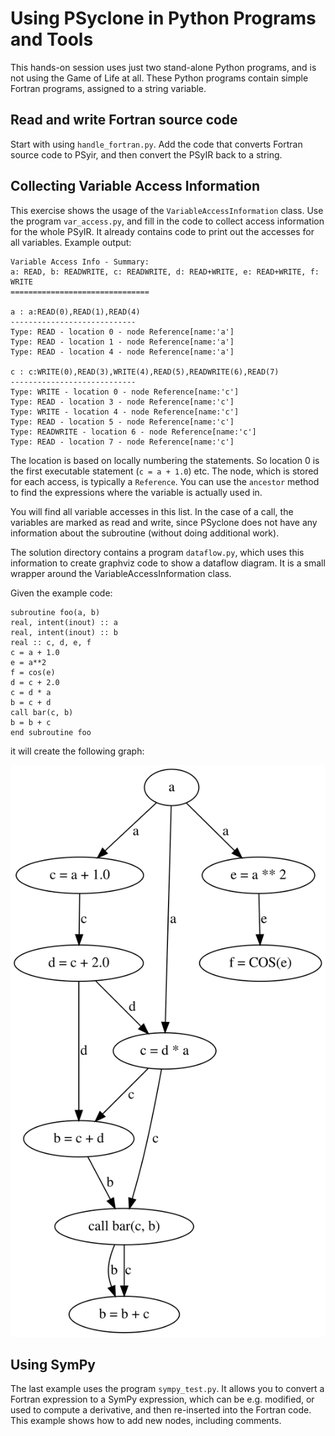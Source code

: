 # Using PSyclone in Python Programs and Tools

This hands-on session uses just two stand-alone Python programs,
and is not using the Game of Life at all. These Python programs contain
simple Fortran programs, assigned to a string variable.

## Read and write Fortran source code

Start with using ``handle_fortran.py``. Add the code that converts
Fortran source code to PSyir, and then convert the PSyIR back to
a string.

## Collecting Variable Access Information

This exercise shows the usage of the ``VariableAccessInformation`` class. Use
the program ``var_access.py``, and fill in the code to collect access information
for the whole PSyIR. It already contains code to print out the accesses for
all variables. Example output:

	Variable Access Info - Summary:
	a: READ, b: READWRITE, c: READWRITE, d: READ+WRITE, e: READ+WRITE, f: WRITE
	===============================

	a : a:READ(0),READ(1),READ(4)
	----------------------------
	Type: READ - location 0 - node Reference[name:'a']
	Type: READ - location 1 - node Reference[name:'a']
	Type: READ - location 4 - node Reference[name:'a']

	c : c:WRITE(0),READ(3),WRITE(4),READ(5),READWRITE(6),READ(7)
	----------------------------
	Type: WRITE - location 0 - node Reference[name:'c']
	Type: READ - location 3 - node Reference[name:'c']
	Type: WRITE - location 4 - node Reference[name:'c']
	Type: READ - location 5 - node Reference[name:'c']
	Type: READWRITE - location 6 - node Reference[name:'c']
	Type: READ - location 7 - node Reference[name:'c']

The location is based on locally numbering the statements. So location 0 is the first
executable statement (`c = a + 1.0`) etc. The node, which is stored for each access,
is typically a ``Reference``. You can use the ``ancestor`` method to find the
expressions where the variable is actually used in.

You will find all variable accesses in this list. In the case of a call, the
variables are marked as read and write, since PSyclone does not have any
information about the subroutine (without doing additional work).

The solution directory contains a program ``dataflow.py``, which uses this
information to create graphviz code to show a dataflow diagram. It is
a small wrapper around the VariableAccessInformation class.

Given the example code:

	subroutine foo(a, b)
	real, intent(inout) :: a
	real, intent(inout) :: b
	real :: c, d, e, f
	c = a + 1.0
	e = a**2
	f = cos(e)
	d = c + 2.0
	c = d * a
	b = c + d
	call bar(c, b)
	b = b + c
	end subroutine foo

it will create the following graph:

![Dataflow graph](dataflow.svg "Dataflow graph of the given subroutine")


## Using SymPy

The last example uses the program ``sympy_test.py``. It allows you
to convert a Fortran expression to a SymPy expression, which can be
e.g. modified, or used to compute a derivative, and then re-inserted
into the Fortran code. This example shows how to add new nodes,
including comments.
